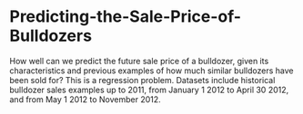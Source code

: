 # Predicting-the-Sale-Price-of-Bulldozers
How well can we predict the future sale price of a bulldozer, given its characteristics and previous examples of how much similar bulldozers have been sold for? This is a regression problem. Datasets include historical bulldozer sales examples up to 2011, from January 1 2012 to April 30 2012, and from May 1 2012 to November 2012. 
